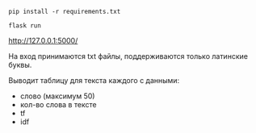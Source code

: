 ```pip install -r requirements.txt```

```flask run```

 http://127.0.0.1:5000/

На вход принимаются txt файлы, поддерживаются только латинские буквы.

Выводит таблицу для текста каждого с данными:

- слово (максимум 50)
- кол-во слова в тексте
- tf
- idf

